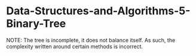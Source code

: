 # Data-Structures-and-Algorithms-5-Binary-Tree
NOTE: The tree is incomplete, it does not balance itself. As such, the complexity written around certain methods is incorrect.
